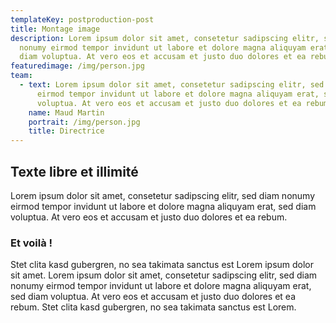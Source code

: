 ```yaml
---
templateKey: postproduction-post
title: Montage image
description: Lorem ipsum dolor sit amet, consetetur sadipscing elitr, sed diam
  nonumy eirmod tempor invidunt ut labore et dolore magna aliquyam erat, sed
  diam voluptua. At vero eos et accusam et justo duo dolores et ea rebum.
featuredimage: /img/person.jpg
team:
  - text: Lorem ipsum dolor sit amet, consetetur sadipscing elitr, sed diam nonumy
      eirmod tempor invidunt ut labore et dolore magna aliquyam erat, sed diam
      voluptua. At vero eos et accusam et justo duo dolores et ea rebum.
    name: Maud Martin
    portrait: /img/person.jpg
    title: Directrice
---
```

## Texte libre et illimité

Lorem ipsum dolor sit amet, consetetur sadipscing elitr, sed diam nonumy eirmod tempor invidunt ut labore et dolore magna aliquyam erat, sed diam voluptua. At vero eos et accusam et justo duo dolores et ea rebum.

### Et voilà !

Stet clita kasd gubergren, no sea takimata sanctus est Lorem ipsum dolor sit amet. Lorem ipsum dolor sit amet, consetetur sadipscing elitr, sed diam nonumy eirmod tempor invidunt ut labore et dolore magna aliquyam erat, sed diam voluptua. At vero eos et accusam et justo duo dolores et ea rebum. Stet clita kasd gubergren, no sea takimata sanctus est Lorem.